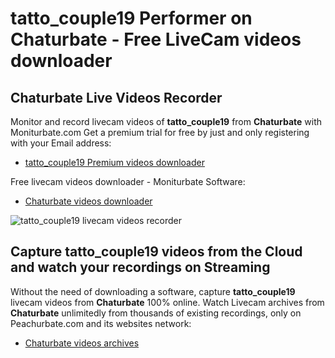 # tatto_couple19 Performer on Chaturbate - Free LiveCam videos downloader

## Chaturbate Live Videos Recorder

Monitor and record livecam videos of **tatto_couple19** from **Chaturbate** with Moniturbate.com
Get a premium trial for free by just and only registering with your Email address:
* [tatto_couple19 Premium videos downloader](https://moniturbate.com/request-demo-licence-key.html)

Free livecam videos downloader - Moniturbate Software:
* [Chaturbate videos downloader](https://moniturbate.com/moniturbate-download-software.html)

![tatto_couple19 livecam videos recorder](https://peachurnet.com/templates/moniturbate-software.png)


## Capture tatto_couple19 videos from the Cloud and watch your recordings on Streaming

Without the need of downloading a software, capture **tatto_couple19** livecam videos from **Chaturbate** 100% online.
Watch Livecam archives from **Chaturbate** unlimitedly from thousands of existing recordings, only on Peachurbate.com and its websites network:
* [Chaturbate videos archives](https://peachurnet.com/)